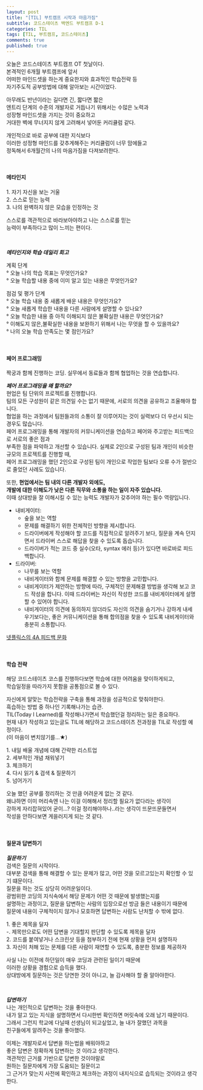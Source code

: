 ```yaml
---
layout: post
title: "[TIL] 부트캠프 시작과 마음가짐"
subtitle: 코드스테이츠 백엔드 부트캠프 D-1
categories: TIL
tags: [TIL, 부트캠프, 코드스테이츠]
comments: true
published: true
---
```


오늘은 코드스테이츠 부트캠프 OT 첫날이다.  
본격적인 6개월 부트캠프에 앞서  
어떠한 마인드셋을 하는게 중요한지와 효과적인 학습전략 등  
자기주도적 공부방법에 대해 알아보는 시간이었다.

아무래도 반년이라는 길다면 긴, 짧다면 짧은  
엔트리 단계의 수준의 개발자로 거듭나기 위해서는 수많은 노력과  
성장형 마인드셋을 가지는 것이 중요하고   
거대한 벽에 무너지지 않게 고려해서 넣어둔 커리큘럼 같다.

개인적으로 바로 공부에 대한 지식보다  
이러한 성정형 마인드를 갖추게해주는 커리큘럼이 너무 맘에들고  
정독해서 6개월간의 나의 마음가짐을 다져보려한다.

<br/>

#### **메타인지**

1\. 자기 자신을 보는 거울  
2\. 스스로 믿는 능력  
3\. 나의 완벽하지 않은 모습을 인정하는 것

스스로를 객관적으로 바라보아야하고 나는 스스로를 믿는  
능력이 부족하다고 많이 느끼는 편이다.

<br/>

**_메타인지와 학습 데일리 회고_**

계획 단계  
° 오늘 나의 학습 목표는 무엇인가요?  
° 오늘 학습할 내용 중에 이미 알고 있는 내용은 무엇인가요?

점검 및 평가 단계  
° 오늘 학습 내용 중 새롭게 배운 내용은 무엇인가요?  
° 오늘 새롭게 학습한 내용을 다른 사람에게 설명할 수 있나요?  
° 오늘 학습한 내용 중 아직 이해되지 않은 불확실한 내용은 무엇인가요?  
° 이해도지 않은,불확실한 내용을 보완하기 위해서 나는 무엇을 할 수 있을까요?  
° 나의 오늘 학습 만족도는 몇 점인가요?

<br/>

#### **페어 프로그래밍**

짝궁과 함께 진행하는 코딩. 실무에서 동료들과 함께 협업하는 것을 연습합니다.

**_페어 프로그래밍을 왜 할까요?_**  
현업은 팀 단위의 프로젝트를 진행합니다.   
팀의 모든 구성원이 같은 의견일 수는 없기 때문에, 서로의 의견을 공유하고 조율해야 합니다.    
협업을 하는 과정에서 팀원들과의 소통이 잘 이루어지는 것이 실력보다 더 우선시 되는 경우도 많습니다.   
페어 프로그래밍을 통해 개발자의 커뮤니케이션을 연습하고 페어와 주고받는 피드백으로 서로의 좋은 점과    
부족한 점을 파악하고 개선할 수 있습니다. 실제로 2인으로 구성된 팀과 개인이 비슷한 규모의 프로젝트를 진행할 때,     
페어 프로그래밍을 했던 2인으로 구성된 팀이 개인으로 작업한 팀보다 오류 수가 절반으로 줄었던 사례도 있습니다.  

또한, **현업에서는 팀 내의 다른 개발자 외에도,   
개발에 대한 이해도가 낮은 다른 직무와 소통을 하는 일이 자주 있습니다.**     
이때 상대방을 잘 이해시킬 수 있는 능력도 개발자가 갖추어야 하는 필수 역량입니다.  

-   내비게이터:
    -   숲을 보는 역할
    -   문제를 해결하기 위한 전체적인 방향을 제시합니다.
    -   드라이버에게 작성해야 할 코드를 직접적으로 알려주기 보다, 질문을 계속 던지면서 드라이버 스스로 해답을 찾을 수 있도록 돕습니다.
    -   드라이버가 적는 코드 중 실수(오타, syntax 에러 등)가 있다면 바로바로 피드백합니다.
-   드라이버:
    -   나무를 보는 역할
    -   내비게이터와 함께 문제를 해결할 수 있는 방향을 고민합니다.
    -   내비게이터가 제안하는 방향에 따라, 구체적인 문제해결 방법을 생각해 보고 코드 작성을 합니다. 이때 드라이버는 자신이 작성한 코드를 내비게이터에게 설명할 수 있어야 합니다.
    -   내비게이터의 의견에 동의하지 않더라도 자신의 의견을 숨기거나 강하게 내세우기보다는, 좋은 커뮤니케이션을 통해 합의점을 찾을 수 있도록 내비게이터와 충분히 소통합니다.

    
[넷플릭스의 4A 피드백 문화]

[넷플릭스의 4A 피드백 문화]: https://brunch.co.kr/@brunchnopu/9

<br/>

#### **학습 전략**

해당 코드스테이츠 코스를 진행하다보면 학습에 대한 어려움을 맞이하게되고,   
학습일정을 따라가지 못함을 공통점으로 볼 수 있다.

자신에게 알맞는 학습전략을 구축을 통해 과정을 성공적으로 맞춰야한다.   
흑습하는 방법 중 하나인 기록해나가는 습관.  
TIL(Today I Learned)를 작성해나가면서 학습했던걸 정리하는 일은 중요하다.   
현재 내가 작성하고 있는글도 TIL에 해당하고 코드스테이츠 전과정을 TIL로 작성할 예정이다.   
(이 마음이 변치않기를...★)

1\. 내일 배울 개념에 대해 간략한 리스트업  
2\. 세부적인 개념 채워넣기  
3\. 체크하기  
4\. 다시 읽기 & 검색 & 질문하기   
5\. 넘어가기

오늘 했던 공부를 정리하는 것 만큼 어려운게 없는 것 같다.  
왜냐하면 이미 머리속엔 나는 이걸 이해해서 정리할 필요가 없다라는 생각이  
강하게 자리잡혀있어 굳이...? 이걸 정리해야하나..라는 생각이 뜨문뜨문들면서  
작성을 안하다보면 게을러지게 되는 것 같다.


<br/>

#### **질문과 답변하기**

_**질문하기**_  
검색은 질문의 시작이다.  
대부분 검색을 통해 해결할 수 있는 문제가 많고, 어떤 것을 모르고있는지 확인할 수 있기 떄문이다.  
질문을 하는 것도 상당히 어려운일이다.  
광범위한 코딩의 지식속에서 해당 문제가 어떤 것 때문에 발생했는지를  
설명하는 과정이고, 질문을 답변하는 사람의 입장으로선 방금 들은 내용이기 때문에   
질문에 내용이 구체적이지 않거나 모호하면 답변하는 사람도 난처할 수 밖에 없다.

1\. 좋은 제목을 달자  
-. 제목만으로도 어떤 답변을 기대할지 판단할 수 있도록 제목을 달자  
2\. 코드를 붙여넣거나 스크린샷 등을 첨부하기 전에 현재 상황을 먼저 설명하자  
3\. 자신이 처해 있는 문제를 다른 사람이 재연할 수 있도록, 충분한 정보를 제공하자  

사실 나는 이전에 하던일이 매우 코딩과 관련된 일이기 때문에  
이러한 상황을 경험으로 습득을 했다.  
상대방에게 질문하는 것은 당연한 것이 아니고, 늘 감사해야 할 줄 알아야한다.

<br/>

_**답변하기**_  
나는 개인적으로 답변하는 것을 좋아한다.  
내가 알고 있는 지식을 설명하면서 다시한번 확인하면 머릿속에 오래 남기 때문이다.  
그래서 그런지 학교에 다닐때 선생님이 되고싶었고, 늘 내가 잘했던 과목을  
친구들에게 알려주는 것을 좋아했다.

이제는 개발자로서 답변을 하는법을 배워야하고  
좋은 답변은 정확하게 답변하는 것 이라고 생각한다.  
객관적인 근거를 기반으로 답변한 것이야말로  
원하는 질문자에게 가장 도움되는 질문이고  
그 근거가 맞는지 사전에 확인하고 체크하는 과정이 내지식으로 습득되는 것이라고 생각한다.


<br/>
